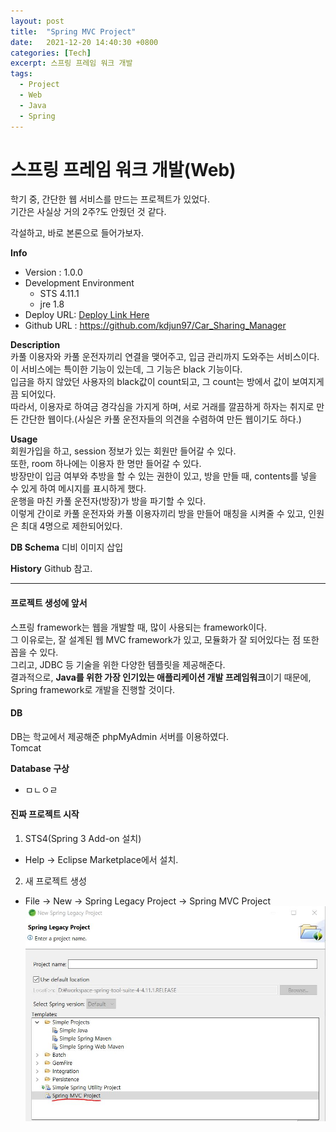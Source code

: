 ```yaml
---
layout: post
title:  "Spring MVC Project"
date:   2021-12-20 14:40:30 +0800
categories: [Tech]
excerpt: 스프링 프레임 워크 개발
tags:
  - Project
  - Web
  - Java
  - Spring
---
```


# 스프링 프레임 워크 개발(Web)  

학기 중, 간단한 웹 서비스를 만드는 프로젝트가 있었다.  
기간은 사실상 거의 2주?도 안줬던 것 같다.  

각설하고, 바로 본론으로 들어가보자.  

**Info**  
- Version : 1.0.0  
- Development Environment
  - STS 4.11.1  
  - jre 1.8  
- Deploy URL: [Deploy Link Here](https://angel10004.herokuapp.com/)
- Github URL : https://github.com/kdjun97/Car_Sharing_Manager

**Description**  
카풀 이용자와 카풀 운전자끼리 연결을 맺어주고, 입금 관리까지 도와주는 서비스이다.  
이 서비스에는 특이한 기능이 있는데, 그 기능은 black 기능이다.  
입금을 하지 않았던 사용자의 black값이 count되고, 그 count는 방에서 값이 보여지게끔 되어있다.  
따라서, 이용자로 하여금 경각심을 가지게 하며, 서로 거래를 깔끔하게 하자는 취지로 만든 간단한 웹이다.(사실은 카풀 운전자들의 의견을 수렴하여 만든 웹이기도 하다.)  

**Usage**  
회원가입을 하고, session 정보가 있는 회원만 들어갈 수 있다.  
또한, room 하나에는 이용자 한 명만 들어갈 수 있다.  
방장만이 입금 여부와 추방을 할 수 있는 권한이 있고, 방을 만들 때, contents를 넣을 수 있게 하여 메시지를 표시하게 했다.  
운행을 마친 카풀 운전자(방장)가 방을 파기할 수 있다.  
이렇게 간이로 카풀 운전자와 카풀 이용자끼리 방을 만들어 매칭을 시켜줄 수 있고, 인원은 최대 4명으로 제한되어있다.  

**DB Schema**
디비 이미지 삽입

**History**
Github 참고.  

---  

#### 프로젝트 생성에 앞서

스프링 framework는 웹을 개발할 때, 많이 사용되는 framework이다.  
그 이유로는, 잘 설계된 웹 MVC framework가 있고, 모듈화가 잘 되어있다는 점 또한 꼽을 수 있다.  
그리고, JDBC 등 기술을 위한 다양한 템플릿을 제공해준다.  
결과적으로, **Java를 위한 가장 인기있는 애플리케이션 개발 프레임워크**이기 때문에, Spring framework로 개발을 진행할 것이다.  

#### DB

DB는 학교에서 제공해준 phpMyAdmin 서버를 이용하였다.  
Tomcat  

**Database 구상**  
- ㅁㄴㅇㄹ  


#### 진짜 프로젝트 시작

1. STS4(Spring 3 Add-on 설치)  
  - Help -> Eclipse Marketplace에서 설치.  
2. 새 프로젝트 생성  
  - File -> New -> Spring Legacy Project -> Spring MVC Project  
  ![MVC](/assets/images/Spring_MVC/mvc.jpg)  
